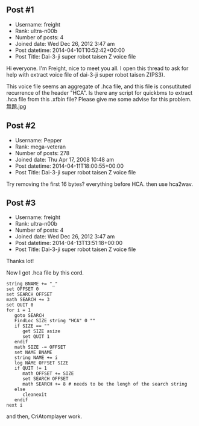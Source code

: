 ## Post #1
- Username: freight
- Rank: ultra-n00b
- Number of posts: 4
- Joined date: Wed Dec 26, 2012 3:47 am
- Post datetime: 2014-04-10T10:52:42+00:00
- Post Title: Dai-3-ji super robot taisen Z voice file

Hi everyone. I'm Freight, nice to meet you all.
I open this thread to ask for help with extract voice file of dai-3-ji super robot taisen Z(PS3).

This voice file seems an aggregate of .hca file, and this file is consutituted recurrence of the header "HCA".
Is there any script for quickbms to extract .hca file from this .xfbin file? Please give me some advise for this problem.
[無題.jpg](https://xentaxbackup.github.io/file/7191_無題.jpg)
## Post #2
- Username: Pepper
- Rank: mega-veteran
- Number of posts: 278
- Joined date: Thu Apr 17, 2008 10:48 am
- Post datetime: 2014-04-11T18:00:55+00:00
- Post Title: Dai-3-ji super robot taisen Z voice file

Try removing the first 16 bytes? everything before HCA. then use hca2wav.
## Post #3
- Username: freight
- Rank: ultra-n00b
- Number of posts: 4
- Joined date: Wed Dec 26, 2012 3:47 am
- Post datetime: 2014-04-13T13:51:18+00:00
- Post Title: Dai-3-ji super robot taisen Z voice file

Thanks lot!

Now I got .hca file by this cord.

```
string BNAME += "_"
set OFFSET 0
set SEARCH OFFSET
math SEARCH += 3
set QUIT 0
for i = 1
   goto SEARCH
   FindLoc SIZE string "HCA" 0 ""
   if SIZE == ""
      get SIZE asize
      set QUIT 1
   endif
   math SIZE -= OFFSET
   set NAME BNAME
   string NAME += i
   log NAME OFFSET SIZE
   if QUIT != 1
      math OFFSET += SIZE
      set SEARCH OFFSET
      math SEARCH += 8 # needs to be the lengh of the search string
   else
      cleanexit
   endif
next i
```


and then, CriAtomplayer work.
